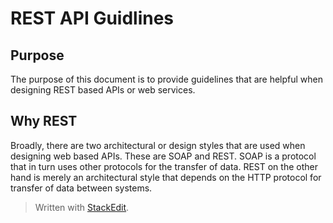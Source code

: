 
# REST API Guidlines

## Purpose
The purpose of this document is to provide guidelines that are helpful when designing REST based APIs or web services. 

## Why REST
Broadly, there are two architectural or design styles that are used when designing web based APIs. These are SOAP and REST. SOAP is a protocol that in turn uses other protocols for the transfer of data. REST on the other hand is merely an architectural style that depends on the HTTP protocol for transfer of data between systems. 
> Written with [StackEdit](https://stackedit.io/).
<!--stackedit_data:
eyJoaXN0b3J5IjpbMTc0MzMwODA0LDExNTczNTE1MDJdfQ==
-->